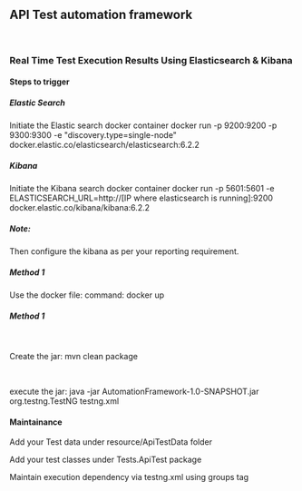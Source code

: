 <h2>API Test automation framework</h2>
<br>
<h3> Real Time Test Execution Results Using Elasticsearch & Kibana</h3>

<h4>Steps to trigger</h4>

<h5>Elastic Search</h5>
Initiate the Elastic search docker container
docker run -p 9200:9200 -p 9300:9300 -e "discovery.type=single-node" docker.elastic.co/elasticsearch/elasticsearch:6.2.2

<h5>Kibana</h5>
Initiate the Kibana search docker container
docker run -p 5601:5601 -e ELASTICSEARCH_URL=http://[IP where elasticsearch is running]:9200 docker.elastic.co/kibana/kibana:6.2.2

<h5>Note:</h5> Then configure the kibana as per your reporting requirement.
<h5>Method 1</h5>
Use the docker file: command:  docker up

<h5>Method 1</h5>
<br>
<p>Create the jar: mvn clean package</p>
<br>
<p>execute the jar: java -jar AutomationFramework-1.0-SNAPSHOT.jar org.testng.TestNG testng.xml</p>


<h4>Maintainance</h4>
<p>Add your Test data under resource/ApiTestData folder</p>
<p>Add your test classes under Tests.ApiTest package</p>
<p>Maintain execution dependency via testng.xml using groups tag</p>




